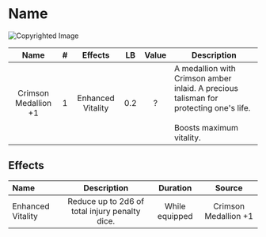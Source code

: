 # Name

![Copyrighted Image](CrimsonMedallion+1.png)

|         Name         | # |      Effects      | LB | Value | Description                                                                                                               |
| :------------------: | :-: | :---------------: | :-: | :---: | ------------------------------------------------------------------------------------------------------------------------- |
| Crimson Medallion +1 | 1 | Enhanced Vitality | 0.2 |   ?   | A medallion with Crimson amber inlaid. A precious talisman for protecting one's life.<br /><br />Boosts maximum vitality. |

## Effects

| Name              |                      Description                      |    Duration    |        Source        |
| :---------------- | :--------------------------------------------: | :------------: | :------------------: |
| Enhanced Vitality | Reduce up to 2d6 of total injury penalty dice. | While equipped | Crimson Medallion +1 |
